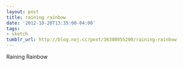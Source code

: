 ```yaml
---
layout: post
title: raining rainbow
date: '2012-10-20T13:35:00-04:00'
tags:
- sketch
tumblr_url: http://blog.noj.cc/post/36308055200/raining-rainbow
---
```

Raining Rainbow
